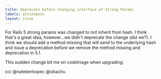 ```yaml
---
title: Deprecate before changing interface of Strong Params
labels: actionpack
layout: issue
---
```


For Rails 5 strong params was changed to not inherit from hash. I think that's a great idea, however...we didn't deprecate the change (did we?). I think we should add a method missing that will send to the underlying hash and issue a deprecation before we remove the method missing and deprecation in 5.1.

This sudden change bit me on codetriage when upgrading.

cc/ @nateberkopec @sikachu

